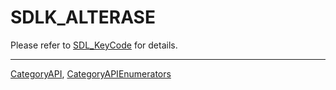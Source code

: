 # SDLK_ALTERASE

Please refer to [SDL_KeyCode](SDL_KeyCode) for details.

----
[CategoryAPI](CategoryAPI), [CategoryAPIEnumerators](CategoryAPIEnumerators)

